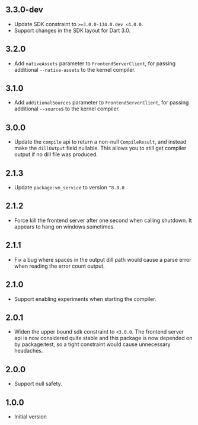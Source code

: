 ## 3.3.0-dev

- Update SDK constraint to `>=3.0.0-134.0.dev <4.0.0`.
- Support changes in the SDK layout for Dart 3.0.

## 3.2.0

- Add `nativeAssets` parameter to `FrontendServerClient`, for passing
  additional `--native-assets` to the kernel compiler.

## 3.1.0

- Add `additionalSources` parameter to `FrontendServerClient`, for passing
  additional `--source`s to the kernel compiler.

## 3.0.0

- Update the `compile` api to return a non-null `CompileResult`, and instead
  make the `dillOutput` field nullable. This allows you to still get compiler
  output if no dill file was produced.

## 2.1.3

- Update `package:vm_service` to version `^8.0.0`

## 2.1.2

- Force kill the frontend server after one second when calling shutdown. It
  appears to hang on windows sometimes.

## 2.1.1

- Fix a bug where spaces in the output dill path would cause a parse error when
  reading the error count output.

## 2.1.0

- Support enabling experiments when starting the compiler.

## 2.0.1

- Widen the upper bound sdk constraint to `<3.0.0`. The frontend server api is
  now considered quite stable and this package is now depended on by
  package:test, so a tight constraint would cause unnecessary headaches.

## 2.0.0

- Support null safety.

## 1.0.0

- Initial version
